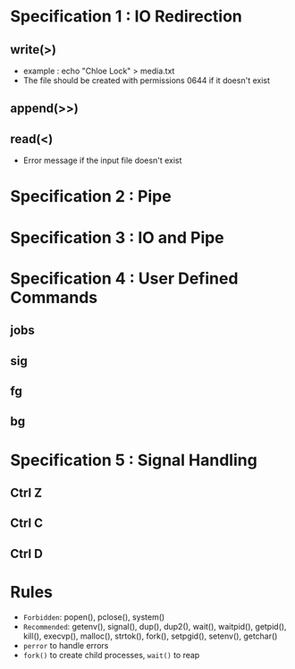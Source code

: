 # Specification 1 : IO Redirection
## write(>)
- example : echo "Chloe Lock" > media.txt
- The file should be created with permissions 0644 if it doesn't exist

## append(>>)

## read(<)
- Error message if the input file doesn't exist

# Specification 2 : Pipe

# Specification 3 : IO and Pipe

# Specification 4 : User Defined Commands
## jobs
## sig
## fg
## bg

# Specification 5 : Signal Handling
## Ctrl Z
## Ctrl C
## Ctrl D

# Rules
- `Forbidden`:   popen(), pclose(), system()
- `Recommended`: getenv(), signal(), dup(), dup2(), wait(), waitpid(), getpid(), kill(), execvp(),
               malloc(), strtok(), fork(), setpgid(), setenv(), getchar()
- `perror` to handle errors
- `fork()` to create child processes, `wait()` to reap
